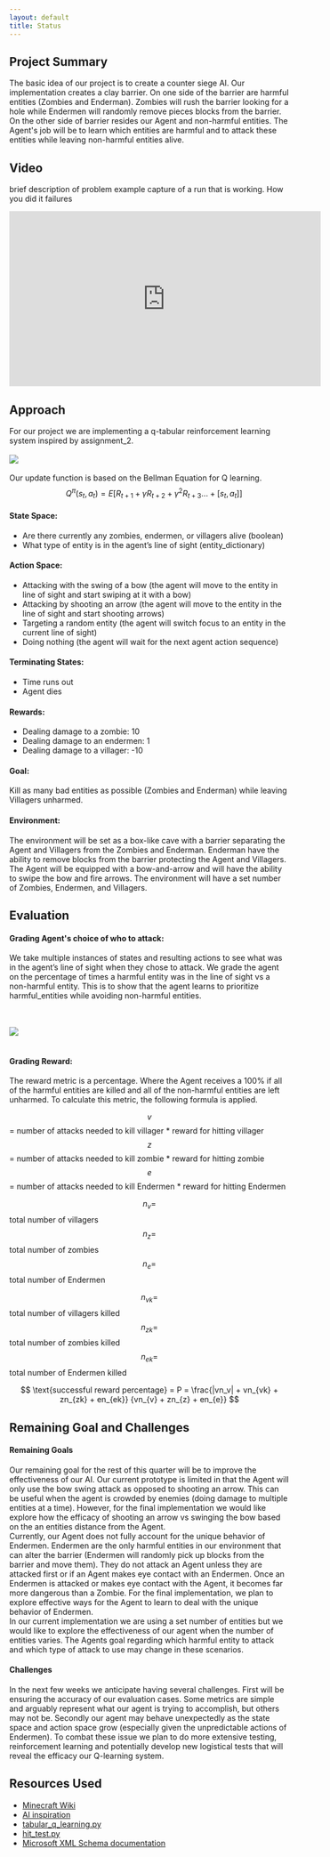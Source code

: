 ```yaml
---
layout: default
title: Status
---
```


## Project Summary
<p>The basic idea of our project is to create a counter siege AI. Our implementation creates a clay barrier. On one side of the barrier are harmful entities (Zombies and Enderman). Zombies will rush the barrier looking for a hole while Endermen will randomly remove pieces blocks from the barrier. On the other side of barrier resides our Agent and non-harmful entities. The Agent's job will be to learn which entities are harmful and to attack these entities while leaving non-harmful entities alive.</p> 


## Video
brief description of problem
example capture of a run that is working. How you did it failures

<iframe width="560" height="315" src="https://www.youtube.com/embed/wnPaqCjGIgA" frameborder="0" allow="accelerometer; autoplay; encrypted-media; gyroscope; picture-in-picture" allowfullscreen></iframe>


## Approach
For our project we are implementing a q-tabular reinforcement learning system inspired by assignment_2. 
<br><br>
<img src="images/reinforcement_learning1.jpg">
<br><br>
Our update function is based on the Bellman Equation for Q learning. 
<br>
$$ \quad Q^\pi(s_t, a_t) = E[R_{t+1} + \gamma R_{t+2} +  \gamma^2 R_{t+3}... + [s_t, a_t]] $$ 
<!-- $$ \text{oldQValue} + [\alpha \times (\text{currentReward} + \gamma * \text{maxQValueForStateX} - \text{oldQValue})] $$ -->


<h4> State Space: </h4>
<ul>
    <li>Are there currently any zombies, endermen, or villagers alive (boolean)</li>
    <li>What type of entity is in the agent’s line of sight (entity_dictionary)</li>
</ul>


<h4> Action Space: </h4>
<ul>
    <li>Attacking with the swing of a bow (the agent will move to the entity in line of sight and start swiping at it with a bow)</li>
    <li>Attacking by shooting an arrow (the agent will move to the entity in the line of sight and start shooting arrows)</li>
    <li>Targeting a random entity (the agent will switch focus to an entity in the current line of sight)</li>
    <li>Doing nothing (the agent will wait for the next agent action sequence)</li>
</ul>


<h4> Terminating States: </h4>
<ul>
    <li>Time runs out</li>
    <li>Agent dies</li>
</ul>


<h4>Rewards:</h4>
<ul>
    <li>Dealing damage to a zombie: 10</li>
    <li>Dealing damage to an endermen: 1</li>
    <li>Dealing damage to a villager: -10</li>
</ul>


<h4>Goal:</h4>
<p>Kill as many bad entities as possible (Zombies and Enderman) while leaving Villagers unharmed. </p>


<h4>Environment: </h4>
<p>The environment will be set as a box-like cave with a barrier separating the Agent and Villagers from the Zombies and Enderman. Enderman have the ability to remove blocks from the barrier protecting the Agent and Villagers. The Agent will be equipped with a bow-and-arrow and will have the ability to swipe the bow and fire arrows. The environment will have a set number of Zombies, Endermen, and Villagers. </p>



## Evaluation
<h4>Grading Agent's choice of who to attack: </h4>
We take multiple instances of states and resulting actions to see what was in the agent’s line of sight when they chose to attack. We grade the agent on the percentage of times a harmful entity was in the line of sight vs a non-harmful entity. This is to show that the agent learns to prioritize harmful_entities while avoiding non-harmful entities.

<br><br>
<img src="images/lineOfSightGraph.jpg">
<br><br>
<h4>Grading Reward: </h4>
The reward metric is a percentage. Where the Agent receives a 100% if all of the harmful entities are killed and all of the non-harmful entities are left unharmed. To calculate this metric, the following formula is applied. 

$$ v $$ = number of attacks needed to kill villager * reward for hitting villager<br>
$$ z $$ = number of attacks needed to kill zombie * reward for hitting zombie<br>
$$ e $$ = number of attacks needed to kill Endermen * reward for hitting Endermen<br>

$$ n_v = $$ total number of villagers<br>
$$ n_z = $$ total number of zombies<br>
$$ n_e = $$ total number of Endermen<br>

$$ n_{vk} = $$ total number of villagers killed<br>
$$ n_{zk} = $$ total number of zombies killed<br>
$$ n_{ek} = $$ total number of Endermen killed<br>

$$ \text{successful reward percentage} = P =  \frac{|vn_v| + vn_{vk} + zn_{zk} + en_{ek}} {vn_{v} + zn_{z} + en_{e}} $$ 

## Remaining Goal and Challenges
<h4>Remaining Goals</h4>
Our remaining goal for the rest of this quarter will be to improve the effectiveness of our AI. Our current prototype is limited in that the Agent will only use the bow swing attack as opposed to shooting an arrow. This can be useful when the agent is crowded by enemies (doing damage to multiple entities at a time). However, for the final implementation we would like explore how the efficacy of shooting an arrow vs swinging the bow based on the an entities distance from the Agent. 
<br>
Currently, our Agent does not fully account for the unique behavior of Endermen. Endermen are the only harmful entities in our environment that can alter the barrier (Endermen will randomly pick up blocks from the barrier and move them). They do not attack an Agent unless they are attacked first or if an Agent makes eye contact with an Endermen. Once an Endermen is attacked or makes eye contact with the Agent, it becomes far more dangerous than a Zombie. For the final implementation, we plan to explore effective ways for the Agent to learn to deal with the unique behavior of Endermen. 
<br>
In our current implementation we are using a set number of entities but we would like to explore the effectiveness of our agent when the number of entities varies. The Agents goal regarding which harmful entity to attack and which type of attack to use may change in these scenarios. 
<br>
<h4>Challenges</h4>
In the next few weeks we anticipate having several challenges. First will be ensuring the accuracy of our evaluation cases. Some metrics are simple and arguably represent what our agent is trying to accomplish, but others may not be. Secondly our agent may behave unexpectedly as the state space and action space grow (especially given the unpredictable actions of Endermen). To combat these issue we plan to do more extensive testing, reinforcement learning and potentially develop new logistical tests that will reveal the efficacy our Q-learning system.




## Resources Used 
- [Minecraft Wiki](https://minecraft.gamepedia.com/)
- [AI inspiration](https://github.com/Microsoft/malmo-challenge/tree/master/malmopy)
- [tabular_q_learning.py](https://github.com/microsoft/malmo/blob/master/Malmo/samples/Python_examples/tabular_q_learning.py)
- [hit_test.py](https://github.com/microsoft/malmo/blob/master/Malmo/samples/Python_examples/hit_test.py)
- [Microsoft XML Schema documentation](https://microsoft.github.io/malmo/0.30.0/Schemas/MissionHandlers.html)

<br>